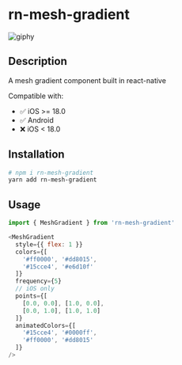 # rn-mesh-gradient

![giphy](https://github.com/user-attachments/assets/e1813103-e237-4e31-8a18-88d8d129b4c6)

## Description

A mesh gradient component built in react-native

Compatible with: 
- ✅ iOS >= 18.0
- ✅ Android
- ❌ iOS < 18.0

## Installation

```sh
# npm i rn-mesh-gradient
yarn add rn-mesh-gradient
```

## Usage

```js
import { MeshGradient } from 'rn-mesh-gradient'

<MeshGradient
  style={{ flex: 1 }}
  colors={[
    '#ff0000', '#dd8015',
    '#15cce4', '#e6d10f'
  ]}
  frequency={5}
  // iOS only
  points={[
    [0.0, 0.0], [1.0, 0.0],
    [0.0, 1.0], [1.0, 1.0]
  ]}
  animatedColors={[
    '#15cce4', '#0000ff',
    '#ff0000', '#dd8015'
  ]}
/>
```
